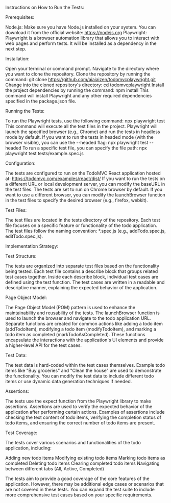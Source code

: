 Instructions on How to Run the Tests:

Prerequisites:

Node.js: Make sure you have Node.js installed on your system. You can download it from the official website: https://nodejs.org
Playwright: Playwright is a browser automation library that allows you to interact with web pages and perform tests. It will be installed as a dependency in the next step.


Installation:

Open your terminal or command prompt.
Navigate to the directory where you want to clone the repository.
Clone the repository by running the command: git clone https://github.com/aiaiaizen/todomvcplaywright.git
Change into the cloned repository's directory: cd todomvcplaywright
Install the project dependencies by running the command: npm install
This command will install Playwright and any other required dependencies specified in the package.json file.


Running the Tests:

To run the Playwright tests, use the following command: npx playwright test
This command will execute all the test files in the project.
Playwright will launch the specified browser (e.g., Chrome) and run the tests in headless mode by default.
If you want to run the tests in headed mode (with the browser visible), you can use the --headed flag: npx playwright test --headed
To run a specific test file, you can specify the file path: npx playwright test tests/example.spec.js


Configuration:

The tests are configured to run on the TodoMVC React application hosted at: https://todomvc.com/examples/react/dist/
If you want to run the tests on a different URL or local development server, you can modify the baseURL in the test files.
The tests are set to run on Chrome browser by default. If you want to use a different browser, you can modify the launchBrowser function in the test files to specify the desired browser (e.g., firefox, webkit).


Test Files:

The test files are located in the tests directory of the repository.
Each test file focuses on a specific feature or functionality of the todo application.
The test files follow the naming convention: *.spec.js (e.g., addTodo.spec.js, editTodo.spec.js).



Implementation Strategy:

Test Structure:

The tests are organized into separate test files based on the functionality being tested.
Each test file contains a describe block that groups related test cases together.
Inside each describe block, individual test cases are defined using the test function.
The test cases are written in a readable and descriptive manner, explaining the expected behavior of the application.


Page Object Model:

The Page Object Model (POM) pattern is used to enhance the maintainability and reusability of the tests.
The launchBrowser function is used to launch the browser and navigate to the todo application URL.
Separate functions are created for common actions like adding a todo item (addTodoItem), modifying a todo item (modifyTodoItem), and marking a todo item as completed (markTodoAsCompleted).
These functions encapsulate the interactions with the application's UI elements and provide a higher-level API for the test cases.


Test Data:

The test data is hard-coded within the test cases themselves.
Example todo items like "Buy groceries" and "Clean the house" are used to demonstrate the functionality.
You can modify the test data to include different todo items or use dynamic data generation techniques if needed.


Assertions:

The tests use the expect function from the Playwright library to make assertions.
Assertions are used to verify the expected behavior of the application after performing certain actions.
Examples of assertions include checking the text content of todo items, verifying the completion status of todo items, and ensuring the correct number of todo items are present.


Test Coverage:

The tests cover various scenarios and functionalities of the todo application, including:

Adding new todo items
Modifying existing todo items
Marking todo items as completed
Deleting todo items
Clearing completed todo items
Navigating between different tabs (All, Active, Completed)


The tests aim to provide a good coverage of the core features of the application.
However, there may be additional edge cases or scenarios that are not covered in these tests. You can expand the test suite to include more comprehensive test cases based on your specific requirements.
